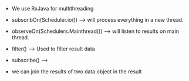 - We use RxJava for multithreading  

- subscribOn(Scheduler.io()) --> will process everything in a new thread.  

- observeOn(Schedulers.Mainthread()) --> will listen to results on main thread.

- filter() --> Used to filter result data   

- subscribe() -->   

- we can join the results of two data object in the result  


